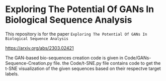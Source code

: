 # Exploring The Potential Of GANs In Biological Sequence Analysis
This repository is for the paper ``Exploring The Potential Of GANs In Biological Sequence Analysis``

https://arxiv.org/abs/2303.02421

The GAN-based bio-sequences creation code is given in Code/GANs-Sequence-Creation.py file.
the Code/t-SNE.py file contains code to get the t-SNE visualization of the given sequences based on their respectve target labels.
